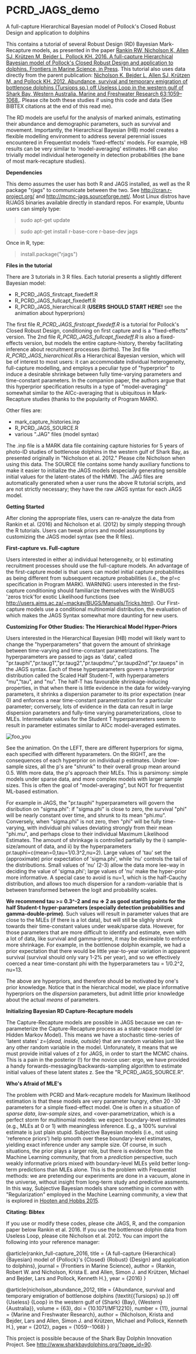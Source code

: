 # PCRD_JAGS_demo
A full-capture Hierarchical Bayesian model of Pollock's Closed Robust Design and application to dolphins

This contains a tutorial of several Robust Design (RD) Bayesian Mark-Recapture models, as presented in the paper [Rankin RW, Nicholson K, Allen SJ, Krützen M, Bejder L, Pollock KH. 2016. A full-capture Hierarchical Bayesian model of Pollock's Closed Robust Design and application to dolphins. Frontiers in Marine Science, in Press](https://drive.google.com/open?id=0BxeoeRy1g2juZkk4Ml9sOUN1Vlk). This tutorial also uses data directly from the parent publication: [Nicholson K, Bejder L, Allen SJ, Krützen M, and Pollock KH. 2012. Abundance, survival and temporary emigration of bottlenose dolphins (Tursiops sp.) off Useless Loop in the western gulf of Shark Bay, Western Australia. Marine and Freshwater Research 63:1059–1068.](http://www.publish.csiro.au/?paper=MF12210). Please cite both these studies if using this code and data (See BIBTEX citations at the end of this read me). 

The RD models are useful for the analysis of marked animals, estimating their abundance and demographic parameters, such as survival and movement. Importantly, the Hierarchical Bayesian (HB) model creates a flexible modelling environment to address several perennial issues encountered in Frequentist models 'fixed-effects' models. For example, HB results can be very similar to 'model-averaging' estimates. HB can also trivially model individual heterogeneity in detection probabilities (the bane of most mark-recapture studies).

<b> Dependencies </b>

This demo assumes the user has both R and JAGS installed, as well as the R package "rjags" to communicate between the two. See http://cran.r-project.org/ and http://mcmc-jags.sourceforge.net/. Most Linux distros have R/JAGS binaries available directly in standard repos. For example, Ubuntu users can simply type:
> sudo apt-get update

> sudo apt-get install r-base-core r-base-dev jags

Once in R, type: 

> install.package("rjags")

<b> Files in the tutorial </b>

There are 3 tutorials in 3 R files. Each tutorial presents a slightly different Bayesian model:
 - R_PCRD_JAGS_firstcapt_fixedeff.R 
 - R_PCRD_JAGS_fullcapt_fixedeff.R  
 - R_PCRD_JAGS_hierarchical.R (<b>USERS SHOULD START HERE!</b> see the animation about hyperpriors) 

The first file <i>R_PCRD_JAGS_firstcapt_fixedeff.R</i> is a tutorial for Pollock's Closed Robust Design, conditioning on first capture and is a "fixed-effects" version. The 2nd file <i>R_PCRD_JAGS_fullcapt_fixedeff.R</i> is also a fixed-effects version, but models the entire capture-history, thereby facilitating inference about recruitment processes (births). The 3rd file <i>R_PCRD_JAGS_hierarchical.R</i>is a Hierarchical Bayesian version, which will be of interest to most users: it can accommodate individual heterogeneity, full-capture modelling, and employs a peculiar type of "hyperprior" to induce a desirable shrinkage between fully time-varying parameters and time-constant parameters. In the companion paper, the authors argue that this hyperprior specification results in a type of "model-averaging" somewhat similar to the AICc-averaging that is ubiquitous in Mark-Recapture studies (thanks to the popularity of Program MARK). 

Other files are:
 - mark_capture_histories.inp
 - R_PCRD_JAGS_SOURCE.R
 - various ".JAG" files (model syntax) 

The .inp file is a MARK data file containing capture histories for 5 years of photo-ID studies of bottlenose dolphins in the western gulf of Shark Bay, as presented originally in "Nicholson et al. 2012." Please cite Nicholson when using this data. The SOURCE file contains some handy auxiliary functions to make it easier to initialize the JAGS models (especially generating sensible initial values for the latent-states of the HMM). The .JAG files are automatically generated when a user runs the above R tutorial scripts, and are not strictly necessary; they have the raw JAGS syntax for each JAGS model.

<b> Getting Started </b>

After cloning the appropriate files, users can re-analyze the data from Rankin et al. (2016) and Nicholson et al. (2012) by simply stepping through the R tutorials. Users can tweak priors and model assumptions by customizing the JAGS model syntax (see the R files).

<b> First-capture vs. Full-capture </b>

Users interested in either a) individual heterogeneity, or b) estimating recruitment processes should use the full-capture models. An advantage of the first-capture model is that users can model initial capture probabilities as being different from subsequent recapture probabilities (i.e., the p!=c specification in Program MARK). WARNING: users interested in the first-capture conditioning should familiarize themselves with the WinBUGS 'zeros trick'for exotic Likelihood functions (see http://users.aims.ac.za/~mackay/BUGS/Manuals/Tricks.html). Our First-capture models use a conditional multinomial distribution, the evaluation of which makes the JAGS Syntax somewhat more daunting for new users.

<b> Customizing For Other Studies: The Hierarchical Model Hyper-Priors </b>

Users interested in the Hierarchical Bayesian (HB) model will likely want to change the "hyperparameters" that govern the amount of shrinkage between time-varying and time-constant parametrizations. The hyperparameters are passed to jags as 'data', called "pr.tauphi","pr.taug1","pr.taug2","pr.taupdmu","pr.taupd2nd","pr.taueps" in the JAGS syntax.  Each of these hyperparameters govern a hyperprior distribution called the Scaled Half Student-T, with hyperparameters "mu","tau", and "nu". The half-T has favourable shrinkage-inducing properties, in that when there is little evidence in the data for widely-varying parameters, it shrinks a dispersion parameter to its prior expectation (near 0) and enforces a near time-constant parametrization for a particular parameter; conversely, lots of evidence in the data can result in large dispersion parameters and fully-time varying parameterizations, close to MLEs. Intermediate values for the Student T hyperparameters seem to result in parameter estimates similar to AICc model-averaged estimates.

![foo_you](https://github.com/faraway1nspace/PCRD_JAGS_demo/blob/master/img/HalfTdemo.gif)

See the animation. On the LEFT, there are different hyperpriors for sigma, each specified with different hyparameters. On the RIGHT, are the consequences of each hyperprior on individual p estimates. Under low-sample sizes, all the p's are "shrunk" to their overall group mean around 0.5. With more data, the p's approach their MLEs. This is parsimony: simple models under sparse data, and more complex models with larger sample sizes. This is often the goal of "model-averaging", but NOT for frequentist ML-based estimation. 

For example in JAGS, the "pr.tauphi" hyperparameters will govern the disribution on "sigma.phi": if "sigma.phi" is close to zero, the survival "phi" will be nearly constant over time, and shrunk to its mean "phi.mu". Conversely, when "sigma.phi" is not zero, then "phi" will be fully time-varying, with individual phi values deviating strongly from their mean "phi.mu", and perhaps close to their individual Maximum Likelihood Estimates. The amount of shrinkage is controlled partially by the i) sample-size/amount of data, and ii) by the hyperparameters pr.tauphi=c(mean=0,tau=1/0.3^2,nu=2). Large values of 'tau' set the (approximate) prior expectation of 'sigma.phi', while 'nu' controls the tail of the distributions. Small values of 'nu' (2-3) allow the data more lee-way in deciding the value of 'sigma.phi'; large values of 'nu' make the hyper-prior more informative. A special case to avoid is nu=1, which is the half-Cauchy distribution, and allows too much dispersion for a random-variable that is between transformed between the logit and probability scales.

<b>We recommend tau >= 0.3^-2 and nu => 2 as good starting points for the half Student-t hyper-parameters (especially detection probabilities and gamma-double-prime)</b>. Such values will result in parameter values that are close to the MLEs (if there is a lot data), but will still be slighly shrunk towards their time-constant values under weak/sparse data. However, for those parameters that are more difficult to identify and estimate, even with a lot of data, like survival and gamma-prime, it may be desireable to enforce more shrinkage. For example, in the bottlenose dolphin example, we had a prior expectation that there would be little year-to-year variation in apparent survival (survival should only vary 1-2% per year), and so we effectively coerced a near time-constant phi with the hyperparameters tau = 1/0.2^2, nu=13. 

The above are hyperpriors, and therefore should be motivated by one's prior knowledge. Notice that in the hierarchical model, we place informative hyperpriors on the <i>dispersion</i> parameters, but admit little prior knowledge about the actual <i>means</i> of parameters.  

<b> Initializing Bayesian RD Capture-Recapture models </b>

The Capture-Recapture models are possible in JAGS because we can re-parameterize the Capture-Recapture process as a state-space model (or Hidden Markov Model). This means we have a stochastic time-series of 'latent states' z={<i>dead, inside, outside</i>} that are random variables just like any other random variable in the model. Unforunately, it means that we must provide initial values of z for JAGS, in order to start the MCMC chains. This is a pain in the posterior (!) for the novice user: ergo, we have provided a handy forwards-messaging/backwards-sampling algorithm to estimate initial values of these latent states z. See the "R_PCRD_JAGS_SOURCE.R".

<b>Who's Afraid of MLE's</b>

The problem with PCRD and Mark-recapture models for Maximum likelihood estimation is that these models are very parameter hungry, often 20 -30 parameters for a simple fixed-effect model. One is often in a situation of <i>sparse data</i>, <i> low-sample sizes</i>, and <over-parametrization</i>, which is a perfect storm for multinomial models: we expect boundary-level estimates (e.g., MLEs at 0 or 1) with meaningless inference. E.g., a 100% survival estimate is just plain stupid. Subjective Bayesian models (i.e., not using 'reference priors') help smooth over these boundary-level estimates, yielding exact inference under any sample size. Of course, in such situations, the prior plays a larger role, but there is evidence from the Machine Learning community, that from a <i>prediction</i> perspective, such weakly informative priors mixed with boundary-level MLEs yeild better long-term predictions than MLEs alone. This is the problem with Frequentist methods: we are pretending our experiments are done in a vacuum, alone in the universe, without insight from long-term study and predictive assments. In this way, Subjective Bayesian models share something in common with "Regularization" employed in the Machine Learning community, a view that is explored in [Hooten and Hobbs 2015](http://www.esajournals.org/doi/abs/10.1890/14-0661.1).

<b>Citating: Bibtex</b>

If you use or modify these codes, please cite JAGS, R, and the companion paper below Rankin et al. 2016. If you use the bottlenose dolphin data from Useless Loop, please cite Nicholson et al. 2012. You can import the following into your reference manager:


@article{rankin_full-capture_2016,
	title = {A full-capture {Hierarchical} {Bayesian} model of {Pollock}'s {Closed} {Robust} {Design} and application to dolphins},
	journal = {Frontiers in Marine Science},
	author = {Rankin, Robert W. and Nicholson, Krista E. and Allen, Simon J. and Krützen, Michael and Bejder, Lars and Pollock, Kenneth H.},
	year = {2016}
}

@article{nicholson_abundance_2012,
	title = {Abundance, survival and temporary emigration of bottlenose dolphins (\textit{{Tursiops} sp.}) off {Useless} {Loop} in the western gulf of {Shark} {Bay}, {Western} {Australia}},
	volume = {63},
	doi = {10.1071/MF12210},
	number = {11},
	journal = {Marine and Freshwater Research},
	author = {Nicholson, Krista and Bejder, Lars and Allen, Simon J. and Krützen, Michael and Pollock, Kenneth H.},
	year = {2012},
	pages = {1059--1068}
}

This project is possible because of the Shark Bay Dolphin Innovation Project. See http://www.sharkbaydolphins.org/?page_id=90.
